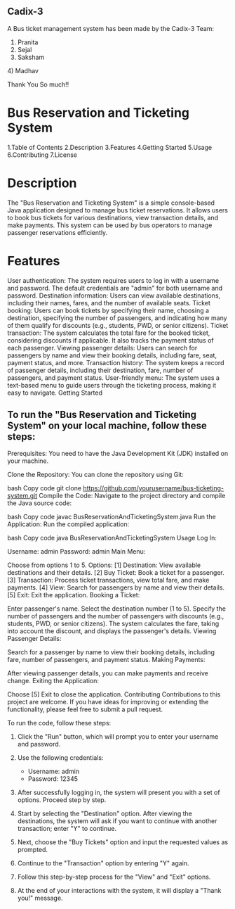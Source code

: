 ## Cadix-3

A Bus ticket management system has been made by the Cadix-3 Team:  

1) Pranita
2) Sejal
3) Saksham

4) Madhav
   
 Thank You So much!!
 
# Bus Reservation and Ticketing System
1.Table of Contents
2.Description
3.Features
4.Getting Started
5.Usage
6.Contributing
7.License

# Description

The "Bus Reservation and Ticketing System" is a simple console-based Java application designed to manage bus ticket reservations. It allows users to book bus tickets for various destinations, view transaction details, and make payments. This system can be used by bus operators to manage passenger reservations efficiently.

# Features
User authentication: The system requires users to log in with a username and password. The default credentials are "admin" for both username and password.
Destination information: Users can view available destinations, including their names, fares, and the number of available seats.
Ticket booking: Users can book tickets by specifying their name, choosing a destination, specifying the number of passengers, and indicating how many of them qualify for discounts (e.g., students, PWD, or senior citizens).
Ticket transaction: The system calculates the total fare for the booked ticket, considering discounts if applicable. It also tracks the payment status of each passenger.
Viewing passenger details: Users can search for passengers by name and view their booking details, including fare, seat, payment status, and more.
Transaction history: The system keeps a record of passenger details, including their destination, fare, number of passengers, and payment status.
User-friendly menu: The system uses a text-based menu to guide users through the ticketing process, making it easy to navigate.
Getting Started

## To run the "Bus Reservation and Ticketing System" on your local machine, follow these steps:

Prerequisites: You need to have the Java Development Kit (JDK) installed on your machine.

Clone the Repository: You can clone the repository using Git:

bash
Copy code
git clone https://github.com/yourusername/bus-ticketing-system.git
Compile the Code: Navigate to the project directory and compile the Java source code:

bash
Copy code
javac BusReservationAndTicketingSystem.java
Run the Application: Run the compiled application:

bash
Copy code
java BusReservationAndTicketingSystem
Usage
Log In:

Username: admin
Password: admin
Main Menu:

Choose from options 1 to 5.
Options:
[1] Destination: View available destinations and their details.
[2] Buy Ticket: Book a ticket for a passenger.
[3] Transaction: Process ticket transactions, view total fare, and make payments.
[4] View: Search for passengers by name and view their details.
[5] Exit: Exit the application.
Booking a Ticket:

Enter passenger's name.
Select the destination number (1 to 5).
Specify the number of passengers and the number of passengers with discounts (e.g., students, PWD, or senior citizens).
The system calculates the fare, taking into account the discount, and displays the passenger's details.
Viewing Passenger Details:

Search for a passenger by name to view their booking details, including fare, number of passengers, and payment status.
Making Payments:

After viewing passenger details, you can make payments and receive change.
Exiting the Application:

Choose [5] Exit to close the application.
Contributing
Contributions to this project are welcome. If you have ideas for improving or extending the functionality, please feel free to submit a pull request.

To run the code, follow these steps:

1. Click the "Run" button, which will prompt you to enter your username and password.

2. Use the following credentials:
   - Username: admin
   - Password: 12345

3. After successfully logging in, the system will present you with a set of options. Proceed step by step.

4. Start by selecting the "Destination" option. After viewing the destinations, the system will ask if you want to continue with another transaction; enter "Y" to continue.

5. Next, choose the "Buy Tickets" option and input the requested values as prompted.

6. Continue to the "Transaction" option by entering "Y" again. 

7. Follow this step-by-step process for the "View" and "Exit" options.

8. At the end of your interactions with the system, it will display a "Thank you!" message.






